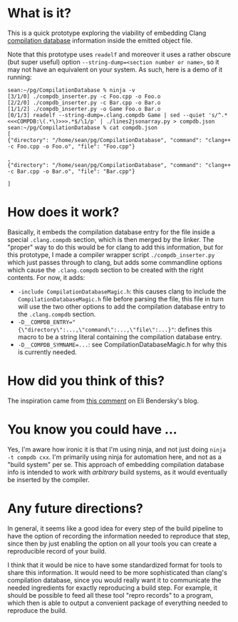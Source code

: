 # What is it?

This is a quick prototype exploring the viability of embedding Clang
[compilation database](http://clang.llvm.org/docs/JSONCompilationDatabase.html)
information inside the emitted object file.

Note that this prototype uses `readelf` and moreover it uses a rather obscure
(but super useful) option `--string-dump=<section number or name>`, so it may
not have an equivalent on your system. As such, here is a demo of it running:

```
sean:~/pg/CompilationDatabase % ninja -v
[3/1/0] ./compdb_inserter.py -c Foo.cpp -o Foo.o
[2/2/0] ./compdb_inserter.py -c Bar.cpp -o Bar.o
[1/1/2] ./compdb_inserter.py -o Game Foo.o Bar.o
[0/1/3] readelf --string-dump=.clang.compdb Game | sed --quiet 's/^.*<<<COMPDB:\(.*\)>>>.*$/\1/p' | ./lines2jsonarray.py > compdb.json
sean:~/pg/CompilationDatabase % cat compdb.json
[
{"directory": "/home/sean/pg/CompilationDatabase", "command": "clang++ -c Foo.cpp -o Foo.o", "file": "Foo.cpp"}

,
{"directory": "/home/sean/pg/CompilationDatabase", "command": "clang++ -c Bar.cpp -o Bar.o", "file": "Bar.cpp"}

]
```

# How does it work?

Basically, it embeds the compilation database entry for the file inside a
special `.clang.compdb` section, which is then merged by the linker. The
"proper" way to do this would be for clang to add this information, but for
this prototype, I made a compiler wrapper script `./compdb_inserter.py`
which just passes through to clang, but adds some commandline options which
cause the `.clang.compdb` section to be created with the right contents.
For now, it adds:

- `-include CompilationDatabaseMagic.h`: this causes clang to include the
  `CompilationDatabaseMagic.h` file before parsing the file, this file in
  turn will use the two other options to add the compilation database entry
  to the `.clang.compdb` section.
- `-D__COMPDB_ENTRY="{\"directory\":...,\"command\":...,\"file\":...}"`:
  defines this macro to be a string literal containing the compilation
  database entry.
- `-D__COMPDB_SYMNAME=...`: see CompilationDatabaseMagic.h for why this is
  currently needed.

# How did you think of this?

The inspiration came from [this comment](http://eli.thegreenplace.net/2012/01/06/pyelftools-python-library-for-parsing-elf-and-dwarf/#comment-833399)
on Eli Bendersky's blog.

# You know you could have ...

Yes, I'm aware how ironic it is that I'm using ninja, and not just doing
`ninja -t compdb cxx`. I'm primarily using ninja for automation here, and not
as a "build system" per se. This approach of embedding compilation database
info is intended to work with *arbitrary* build systems, as it would eventually
be inserted by the compiler.

# Any future directions?

In general, it seems like a good idea for every step of the build pipeline
to have the option of recording the information needed to reproduce that
step, since then by just enabling the option on all your tools you can
create a reproducible record of your build.

I think that it would be nice to have some standardized format for tools to
share this information. It would need to be more sophisticated than clang's
compilation database, since you would really want it to communicate the
needed ingredients for exactly reproducing a build step. For example, it
should be possible to feed all these tool "repro records" to a program,
which then is able to output a convenient package of everything needed to
reproduce the build.

